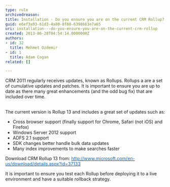 ```yaml
---
type: rule
archivedreason: 
title: Installation - Do you ensure you are on the current CRM Rollup?
guid: e6ef3a93-61d3-4a80-8f88-6398663e7a65
uri: installation---do-you-ensure-you-are-on-the-current-crm-rollup
created: 2013-06-28T04:54:14.0000000Z
authors:
- id: 32
  title: Mehmet Ozdemir
- id: 1
  title: Adam Cogan
related: []

---
```



CRM 2011 regularly receives updates, known as Rollups. Rollups a are a set of cumulative updates and patches. It is important to ensure you are up to date as there many great enhancements (and the odd bug fix) that are included over time. 
<br><excerpt class='endintro'></excerpt><br>
<p>​The current version is Rollup 13 and includes a great set of updates such as&#58;</p><ul><li>Cross browser support (finally support for Chrome, Safari (not iOS) and Firefox)</li><li>Windows Server 2012 support</li><li>ADFS 2.1 support</li><li>SDK changes better handle bulk data updates</li><li>Many index improvements to make searches faster</li></ul><p>Download CRM Rollup 13 from&#58; <a href="http&#58;//www.microsoft.com/en-us/download/details.aspx?id=37133"><span style="text-decoration&#58;underline;"><font color="#0066cc">http&#58;//www.microsoft.com/en-us/download/details.aspx?id=37133</font></span></a></p><p>It is important to ensure you test each Rollup before deploying it to a live environment and have a suitable rollback strategy.</p><p>&#160;</p>


